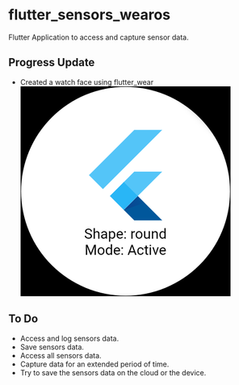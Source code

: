 # flutter_sensors_wearos

Flutter Application to access and capture sensor data.

## Progress Update
* Created a watch face using flutter_wear
![Watch face](/images/flutter_wear.png)


## To Do
* Access and log sensors data. 
* Save sensors data.
* Access all sensors data.
* Capture data for an extended period of time.
* Try to save the sensors data on the cloud or the device.

